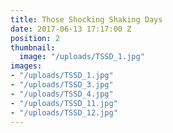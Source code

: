 ```yaml
---
title: Those Shocking Shaking Days
date: 2017-06-13 17:17:00 Z
position: 2
thumbnail:
  image: "/uploads/TSSD_1.jpg"
images:
- "/uploads/TSSD_1.jpg"
- "/uploads/TSSD_3.jpg"
- "/uploads/TSSD_4.jpg"
- "/uploads/TSSD_11.jpg"
- "/uploads/TSSD_12.jpg"
---
```


